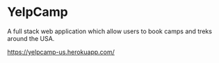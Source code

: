 # YelpCamp
A full stack web application which allow users to book camps and treks around the USA.

https://yelpcamp-us.herokuapp.com/
